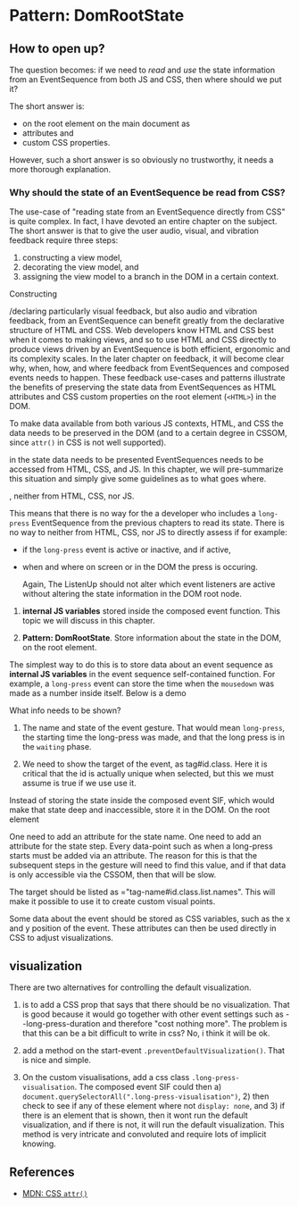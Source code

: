 # Pattern: DomRootState

## How to open up?



The question becomes: if we need to *read* and *use* the state information from an EventSequence from both JS and CSS, then where should we put it?

The short answer is:
 * on the root element on the main document as
 * attributes and
 * custom CSS properties.
 
However, such a short answer is so obviously no trustworthy, it needs a more thorough explanation.

### Why should the state of an EventSequence be read from CSS?

The use-case of "reading state from an EventSequence directly from CSS" is quite complex. In fact, I have devoted an entire chapter on the subject. The short answer is that to give the user audio, visual, and vibration feedback require three steps:
1. constructing a view model,
2. decorating the view model, and
3. assigning the view model to a branch in the DOM in a certain context.

Constructing 
 
/declaring particularly visual feedback, but also audio and vibration feedback, from an EventSequence can benefit greatly from the declarative structure of HTML and CSS. Web developers know HTML and CSS best when it comes to making views, and so to use HTML and CSS directly to produce views driven by an EventSequence is both efficient, ergonomic and its complexity scales.
In the later chapter on feedback, it will become clear why, when, how, and where feedback from EventSequences and composed events needs to happen. These feedback use-cases and patterns illustrate the benefits of preserving the state data from EventSequences as HTML attributes and CSS custom properties on the root element (`<HTML>`) in the DOM.


To make data available from both various JS contexts, HTML, and CSS the data needs to be preserved in the DOM (and to a certain degree in CSSOM, since `attr()` in CSS is not well supported). 

 
in the state data needs to be presented EventSequences needs to be accessed from HTML, CSS, and JS. In this chapter, we will pre-summarize this situation and simply give some guidelines as to what goes where.
   

, neither from HTML, CSS, nor JS. 

This means that there is no way for the a developer who includes a `long-press` EventSequence from the previous chapters to read its state. There is no way to neither from HTML, CSS, nor JS to directly assess if for example:
* if the `long-press` event is active or inactive, and if active, 
* when and where on screen or in the DOM the press is occuring. 


   Again, 
   The ListenUp should not alter which event listeners are active without altering the state information in the DOM root node. 
   

1. **internal JS variables** stored inside the composed event function. This topic we will discuss in this chapter.

3. **Pattern: DomRootState**. Store information about the state in the DOM, on the root element.

The simplest way to do this is to store data about an event sequence as **internal JS variables** in the event sequence self-contained function. For example, a `long-press` event can store the time when the `mousedown` was made as a number inside itself. Below is a demo


What info needs to be shown?

1. The name and state of the event gesture. That would mean `long-press`, the starting time the long-press was made, and that the long press is in the `waiting` phase. 

2. We need to show the target of the event, as tag#id.class. Here it is critical that the id is actually unique when selected, but this we must assume is true if we use use it.

Instead of storing the state inside the composed event SIF, which would make that state deep and inaccessible, store it in the DOM. On the root element

One need to add an attribute for the state name. One need to add an attribute for the state step. Every data-point such as when a long-press starts must be added via an attribute. The reason for this is that the subsequent steps in the gesture will need to find this value, and if that data is only accessible via the CSSOM, then that will be slow.

The target should be listed as ="tag-name#id.class.list.names". This will make it possible to use it to create custom visual points.

Some data about the event should be stored as CSS variables, such as the x and y position of the event. These attributes can then be used directly in CSS to adjust visualizations.

## visualization

There are two alternatives for controlling the default visualization.

1. is to add a CSS prop that says that there should be no visualization. That is good because it would go together with other event settings such as --long-press-duration and therefore "cost nothing more". The problem is that this can be a bit difficult to write in css? No, i think it will be ok.

2. add a method on the start-event `.preventDefaultVisualization()`. That is nice and simple.

3. On the custom visualisations, add a css class `.long-press-visualisation`. The composed event SIF could then a) `document.querySelectorAll(".long-press-visualisation")`, 2) then check to see if any of these element where not `display: none`, and 3) if there is an element that is shown, then it wont run the default visualization, and if there is not, it will run the default visualization. This method is very intricate and convoluted and require lots of implicit knowing. 

## References

 * [MDN: CSS `attr()`](https://developer.mozilla.org/en-US/docs/Web/CSS/attr)